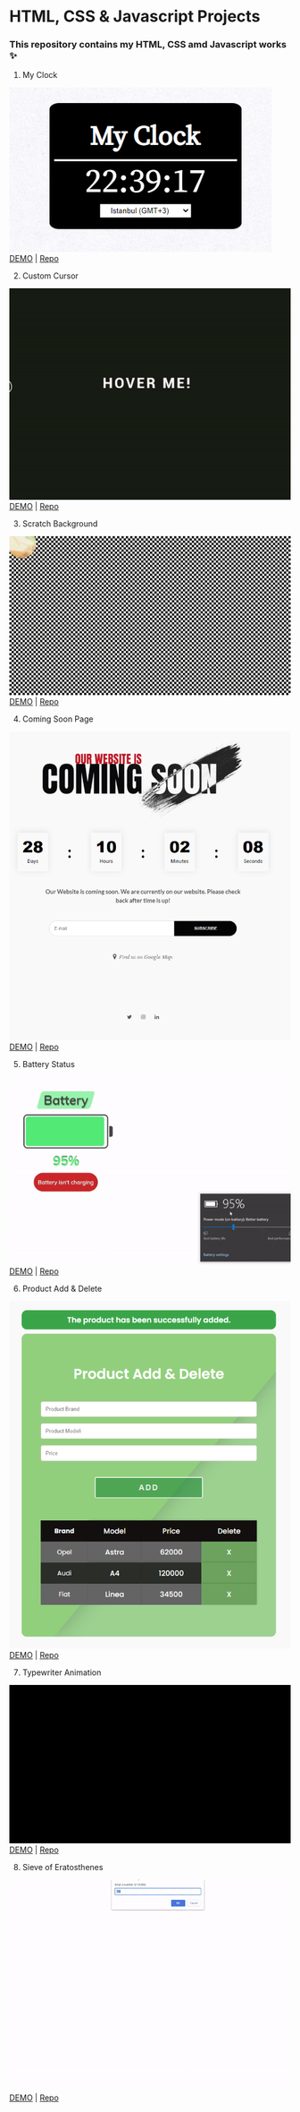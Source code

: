 # HTML, CSS & Javascript Projects

### This repository contains my HTML, CSS amd Javascript works ✨

1. My Clock

![](1-my-clock/1.png)<br>
[DEMO](https://codepen.io/mahmuttz/pen/BaoEmEG) | [Repo](https://github.com/mahmutoz/javascript-projects/tree/main/1-my-clock)

2. Custom Cursor

![](2-custom-cursor/2.gif)<br>
[DEMO](https://codepen.io/mahmuttz/pen/qBrrYdW) | [Repo](https://github.com/mahmutoz/javascript-projects/tree/main/2-custom-cursor)

3. Scratch Background

![](3-scratch-background/scratch.gif)<br>
[DEMO](https://codepen.io/mahmuttz/pen/GRWvdWK) | [Repo](https://github.com/mahmutoz/javascript-projects/tree/main/3-scratch-background)

4. Coming Soon Page

![](4-coming-soon/4.png)<br>
[DEMO](https://codepen.io/mahmuttz/pen/WNpjKPR?editors=1000) | [Repo](https://github.com/mahmutoz/javascript-projects/tree/main/4-coming-soon)

5. Battery Status

![](5-battery-status/5.gif)<br>
[DEMO](https://codepen.io/mahmuttz/pen/YzZEgzW) | [Repo](https://github.com/mahmutoz/javascript-projects/tree/main/5-battery-status)

6. Product Add & Delete

![](6-product-add-delete/6.png)<br>
[DEMO](https://codepen.io/mahmuttz/pen/qBrpzMb) | [Repo](https://github.com/mahmutoz/javascript-projects/tree/main/6-product-add-delete)

7. Typewriter Animation

![](7-typewriter-animation/7.gif)<br>
[DEMO](https://codepen.io/pen/?editors=0100) | [Repo](https://github.com/mahmutoz/javascript-projects/tree/main/7-typewriter-animation)


8. Sieve of Eratosthenes

![](8-sieve-of-eratosthenes/8.gif)<br>
[DEMO](https://codepen.io/mahmuttz/pen/QWprGLP) | [Repo](https://github.com/mahmutoz/javascript-projects/tree/main/8-sieve-of-eratosthenes/final/)